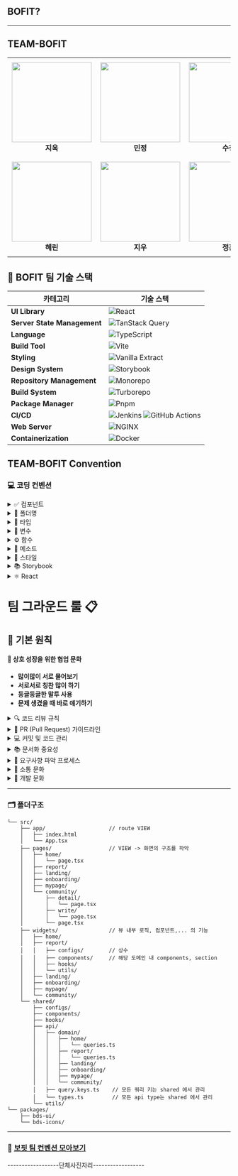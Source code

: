 ## BOFIT?

---

## TEAM-BOFIT

<table>
  <tr>
    <td align="center" style="padding:10px">
      <img src="https://github.com/user-attachments/assets/4ec0818a-af14-4f99-b375-c8f8b0010ffc" width="180"/><br/>
      <strong>지욱</strong>
    </td>
    <td align="center" style="padding:10px">
      <img src="https://github.com/user-attachments/assets/2a71e714-5c81-4006-920d-b0cd8e8e763e" width="180"/><br/>
      <strong>민정</strong>
    </td>
    <td align="center" style="padding:10px">
      <img src="https://github.com/user-attachments/assets/fd7af9db-28d2-47aa-b135-dbec20098802" width="180"/><br/>
      <strong>수정</strong>
    </td>
  </tr>
  <tr>
    <td align="center" style="padding:10px">
      <img src="https://github.com/user-attachments/assets/d1de16ad-fc75-42af-8018-a7ad3e46c17a" width="180"/><br/>
      <strong>혜린</strong>
    </td>
    <td align="center" style="padding:10px">
      <img src="https://github.com/user-attachments/assets/9fc08995-2cbc-42d3-98c5-6547a49aa883" width="180"/><br/>
      <strong>지우</strong>
    </td>
    <td align="center" style="padding:10px">
      <img src="https://github.com/user-attachments/assets/fd685533-3eda-4f9a-b870-07d0a8238bba" width="180"/><br/>
      <strong>정훈</strong>
    </td>
  </tr>
</table>

## 🚀 BOFIT 팀 기술 스택

| 카테고리                    | 기술 스택                                                                                                                                                                                                                               |
| --------------------------- | --------------------------------------------------------------------------------------------------------------------------------------------------------------------------------------------------------------------------------------- |
| **UI Library**              | ![React](https://img.shields.io/badge/React-61DAFB?logo=react&logoColor=white&style=for-the-badge)                                                                                                                                      |
| **Server State Management** | ![TanStack Query](https://img.shields.io/badge/TanStack%20Query-FF4154?logo=reactquery&logoColor=white&style=for-the-badge)                                                                                                             |
| **Language**                | ![TypeScript](https://img.shields.io/badge/TypeScript-3178C6?logo=typescript&logoColor=white&style=for-the-badge)                                                                                                                       |
| **Build Tool**              | ![Vite](https://img.shields.io/badge/Vite-646CFF?logo=vite&logoColor=white&style=for-the-badge)                                                                                                                                         |
| **Styling**                 | ![Vanilla Extract](https://img.shields.io/badge/Vanilla%20Extract-DD8A42?style=for-the-badge)                                                                                                                                           |
| **Design System**           | ![Storybook](https://img.shields.io/badge/Storybook-FF4785?logo=storybook&logoColor=white&style=for-the-badge)                                                                                                                          |
| **Repository Management**   | ![Monorepo](https://img.shields.io/badge/Monorepo-000000?style=for-the-badge)                                                                                                                                                           |
| **Build System**            | ![Turborepo](https://img.shields.io/badge/Turborepo-EC4A3F?style=for-the-badge)                                                                                                                                                         |
| **Package Manager**         | ![Pnpm](https://img.shields.io/badge/Pnpm-F69220?logo=pnpm&logoColor=white&style=for-the-badge)                                                                                                                                         |
| **CI/CD**                   | ![Jenkins](https://img.shields.io/badge/Jenkins-D24939?logo=jenkins&logoColor=white&style=for-the-badge) ![GitHub Actions](https://img.shields.io/badge/GitHub%20Actions-2088FF?logo=githubactions&logoColor=white&style=for-the-badge) |
| **Web Server**              | ![NGINX](https://img.shields.io/badge/NGINX-009639?logo=nginx&logoColor=white&style=for-the-badge)                                                                                                                                      |
| **Containerization**        | ![Docker](https://img.shields.io/badge/Docker-2496ED?logo=docker&logoColor=white&style=for-the-badge)                                                                                                                                   |

## TEAM-BOFIT Convention

### 💻 코딩 컨벤션

<details>
<summary>✅ 컴포넌트</summary>

> 💡 **컴포넌트 작성 시 핵심 원칙**
> 재사용 가능하고 명확한 구조로 설계하며, 비즈니스 로직과 디자인 시스템을 분리합니다.

#### 📋 네이밍 규칙

- **Interface**: 반드시 `Props` 접미사 사용
  - ✅ `CardProps`, `ChipProps`
  - ❌ `Card`, `ChipInterface`

#### 🏗️ 구조화 원칙

- **Fragment 사용**: 의미 없는 `<div>` 지양, 컴포넌트 최상단은 `Fragment` (`<>...</>`) 사용

```tsx
const InfoText = () => {
  return (
    <>
      <h1>Welcome!</h1>
      <p>This is our new page, we're glad you're here!</p>
    </>
  );
};
```

- **Self-closing**: Children이 불필요할 때는 `<Component />` 사용
- **Headless UI**: 디자인 시스템 컴포넌트는 비즈니스 로직 최소화
- **도메인 분리**: 특정 도메인 의존 컴포넌트는 디자인 시스템이 아닌 client 내부에 작성

</details>

<details>
<summary>📁 폴더명</summary>

> 🎯 **일관된 폴더 구조로 프로젝트 관리**

| 규칙            | 설명                        | 예시                      |
| --------------- | --------------------------- | ------------------------- |
| **소문자 시작** | 모든 폴더명은 소문자로 시작 | `components`, `utils`     |
| **복수형**      | 항상 복수형으로 s 붙이기    | `pages`, `hooks`          |
| **케밥 케이스** | 단어 연결 시 하이픈 사용    | `user-pages`, `api-utils` |

</details>

<details>
<summary>📝 타입</summary>

> 🔧 **TypeScript 타입 정의 가이드**

#### 🎯 선택 기준

| 타입          | 사용 시기   | 특징                      |
| ------------- | ----------- | ------------------------- |
| **interface** | 기본 권장   | 병합 가능, 확장성 좋음    |
| **type**      | 특수한 경우 | 유니언, 튜플, 리터럴 타입 |

```tsx
// ✅ 권장: interface 사용
interface UserProps {
  name: string;
  age: number;
}

// ✅ 특수한 경우: type 사용
type Status = 'loading' | 'success' | 'error';
type Position = [number, number];
```

</details>

<details>
<summary>🔑 변수</summary>

> 📌 **명확하고 일관된 변수 선언**

#### 🚫 금지 사항

- **var 사용 금지**: `const` → `let` 순서로 선언
- **문자열 연결 금지**: `+` 대신 템플릿 리터럴 사용

#### ✅ 네이밍 규칙

| 타입          | 규칙                         | 예시                    |
| ------------- | ---------------------------- | ----------------------- |
| **상수**      | 대문자 스네이크 케이스       | `API_KEY`, `MAX_COUNT`  |
| **Boolean**   | `is` 접두사                  | `isActive`, `isLoading` |
| **일반 변수** | 의미 명확한 이름 (길어도 OK) | `userProfileData`       |

#### 🔑 Key 사용 규칙

- **정적 리스트**: index 사용 가능
- **동적 리스트**: 고유한 id 사용 필수
- **랜덤 값**: key로 사용 금지

</details>

<details>
<summary>⚙️ 함수</summary>

> 🎯 **명확한 함수 네이밍과 구조**

#### 📋 네이밍 패턴

| 접두사        | 용도          | 예시                      |
| ------------- | ------------- | ------------------------- |
| **get**       | 값 반환       | `getUserData`             |
| **create**    | 새 값 생성    | `createUser`              |
| **check**     | 로직 검증     | `checkValidation`         |
| **convert**   | 변환          | `convertToString`         |
| **add/minus** | 연산          | `addToCart`, `minusCount` |
| **filter**    | 배열 필터링   | `filterActiveUsers`       |
| **handle**    | 이벤트 핸들러 | `handleSubmitClick`       |

#### 🏗️ 구조 규칙

- **함수 형태**: 동사+명사 조합
- **이벤트 핸들러**: `handle` 접두사 필수
  - 예: `handleResetClick`, `handleSubmitClick`
- **유틸 함수**: 반환값 기준 네이밍 (ex. `hasEmail`)
- **재사용**: 2개 이상 도메인에서 사용 시 utils 폴더로 이동
- **선언 방식**: 화살표 함수 사용

</details>

<details>
<summary>🧩 메소드</summary>

> 🔄 **효율적인 데이터 처리 방법**

#### 📊 배열 처리

```tsx
// ✅ 스프레드 연산자 사용
const copies = [...originals];

// ✅ 함수형 메소드 사용 (for 대신)
items.forEach((item) => processItem(item));
items.map((item) => transformItem(item));
```

#### 🎯 구조 분해 할당 적극 활용

```tsx
interface VoteAllInfoProps {
  date: number;
  time: string;
}

interface UserDataProps {
  userName: string;
  userBirth: string;
}

// Props 구조 분해
const MonthVoting = ({ date, time }: VoteAllInfoProps) => {
  // 컴포넌트 로직
};

// 함수 매개변수 구조 분해
function checkIsUser({ userName, userBirth }: UserDataProps) {
  // 검증 로직
}
```

</details>

<details>
<summary>🎨 스타일</summary>

> 🏗️ **의미 있는 HTML 구조**

#### 📋 핵심 원칙

| 원칙                 | 설명                        | 예시                               |
| -------------------- | --------------------------- | ---------------------------------- |
| **시맨틱 태그**      | 의미에 맞는 태그 사용       | `<header>`, `<nav>`, `<main>`      |
| **div 지양**         | 의미 없는 div 사용 금지     | `<section>`, `<article>` 활용      |
| **Container 네이밍** | Wrapper 필요 시 명확한 이름 | `UserContainer`, `LayoutContainer` |

📖 **참고 자료**: [MDN HTML 시맨틱 태그 가이드](https://developer.mozilla.org/ko/docs/Web/HTML/Element)

</details>

<details>
<summary>📚 Storybook</summary>

> 📖 **컴포넌트 문서화 가이드**

#### 🎯 문서화 원칙

- **Interface 설명**: 모든 Props에 대한 명확한 설명 포함
- **사용 예시**: 다양한 시나리오별 Story 작성
- **시각적 테스트**: 컴포넌트의 모든 상태 검증

#### 📋 Story 구조 예시

```tsx
import type { Meta, StoryObj } from '@storybook/react';
import Box from './Box';

const meta: Meta<typeof Box> = {
  title: 'Common/Box',
  component: Box,
  parameters: {
    layout: 'centered',
    componentSubtitle: '📦 박스 컴포넌트',
    docs: {
      description: {
        component: `
Box 컴포넌트는 제목과 버튼이 포함된 컨테이너입니다.

**Props 설명:**
- \`title\`: 박스 상단 제목
- \`showMore\`: 버튼 노출 여부  
- \`showMoreText\`: 버튼 텍스트
- \`path\`: 클릭 시 이동 경로
- \`children\`: 콘텐츠 영역
        `,
      },
    },
  },
  decorators: [
    (Story) => (
      <div style={{ width: '375px', border: '1px solid #ccc' }}>
        <Story />
      </div>
    ),
  ],
  tags: ['autodocs'],
};

export default meta;
type Story = StoryObj<typeof Box>;

// 🎯 기본 사용 예시
export const Default: Story = {
  args: {
    title: '박스 제목',
    children: <p>콘텐츠 영역입니다.</p>,
  },
};

// 🔗 더보기 버튼 예시
export const WithButtonLabel: Story = {
  name: '더보기 버튼',
  args: {
    showMore: true,
    showMoreText: '더보기',
    path: '/more',
    children: <p>더보기 버튼이 있는 콘텐츠</p>,
  },
};

// 📋 전체보기 버튼 예시
export const WithAllButton: Story = {
  name: '전체보기 버튼',
  args: {
    showMore: true,
    showMoreText: '전체보기',
    path: '/all',
    children: <p>전체보기 콘텐츠</p>,
  },
};
```

</details>

<details>
<summary>⚛️ React</summary>

> 🏗️ **React 패턴 및 네이밍 규칙**

#### 📋 컴포넌트 패턴

| 패턴              | 규칙             | 예시                          |
| ----------------- | ---------------- | ----------------------------- |
| **고차 컴포넌트** | `with` 접두사    | `withAuth`, `withLoading`     |
| **Context**       | `Context` 접미사 | `UserContext`, `ThemeContext` |
| **Custom Hook**   | `use` 접두사     | `useAuth`, `useLocalStorage`  |

#### 🎯 타입 Import 규칙

```tsx
// ✅ 권장: 개별 import
import { ReactNode, FC } from 'react';

// ❌ 비권장: 네임스페이스 import
import React from 'react';
const node: React.ReactNode = <div />;
```

#### 🔧 컴포넌트 선언 방식

```tsx
// ✅ 권장: 화살표 함수 + 타입 정의
interface ButtonProps {
  text: string;
  onClick: () => void;
}

const Button: FC<ButtonProps> = ({ text, onClick }) => {
  return <button onClick={onClick}>{text}</button>;
};
```

</details>

# 팀 그라운드 룰 📋

## 🌟 기본 원칙

#### 🤝 상호 성장을 위한 협업 문화

- **많이많이 서로 물어보기**
- **서로서로 칭찬 많이 하기**
- **둥글둥글한 말투 사용**
- **문제 생겼을 때 바로 얘기하기**

</details>

<details>
<summary>🔍 코드 리뷰 규칙</summary>

> 🎯 **품질 높은 코드를 위한 리뷰 문화**
> 매일 아침 코드 리뷰를 통해 서로의 코드를 학습하고 개선점을 찾아갑니다.

#### 🕘 코드 리뷰 일정

- **매일 아침 코드 리뷰 후 작업 시작**
- **2명 이상의 리뷰어** 승인 후 머지
- 코드 리뷰에 충분한 시간 할애하기

#### 📊 코드 리뷰 기준

- **근거 있는 피드백을 위해 의견 제시 시 레퍼런스 첨부**
- **작은 컨벤션은 정적 분석도구를 활용하여 강제하고,리뷰어는 코드의 품질과 비즈니스 로직에만 집중합니다**
- **비판이나 제안을 활발히 하자**
- **칭찬도 적극적으로**

</details>

<details>
<summary>📝 PR (Pull Request) 가이드라인</summary>

> 📖 **명확한 문서화를 통한 효율적인 협업**
> PR은 단순한 코드 제출이 아닌, 고민과 해결 과정을 공유하는 소통의 도구입니다.

#### 🎯 PR 작성 원칙

- **리뷰 퀄리티를 위해 PR은 작게, 문서는 크게**
- **PR 작성자는 작업에 대한 설명을 명확히 남기기**

#### 📋 PR 작성 필수 내용

1. **변경사항의 맥락과 배경**
   - 어떤 문제를 해결하고자 했는지
   - 왜 이런 방식으로 접근했는지

2. **고민의 흔적**
   - 작은 작업이라도 고민한 부분 상세히 기록
   - 대안들을 검토했다면 왜 현재 방식을 선택했는지

3. **해결 과정**
   - 문제 해결을 위한 단계별 접근법
   - 시도했던 다른 방법들과 결과

4. **Trade-off 분석**
   - 현재 해결책의 장단점
   - 향후 개선 가능한 부분

5. **QA 체크리스트**
   - 기획 요구사항 명세서의 모든 항목 체크
   - 각 요구사항별 구현 완료 여부 확인

#### 🔖 PR 템플릿 활용

- 기획자 요구사항 명세서를 PR에 복사 붙여넣기
- 체크박스 형태로 모든 요구사항 검증
- QA 최소화를 위한 자체 검증 완료

</details>

<details>
<summary>💻 커밋 및 코드 관리</summary>

> 🔧 **체계적인 버전 관리와 코드 품질 유지**
> 일관된 커밋 메시지와 의미있는 코드 구조를 통해 프로젝트의 가독성을 높입니다.

#### 📝 커밋 규칙

- **커밋 메시지 컨벤션 통일 (lefthooks 활용)**
- **커밋은 하나의 의미있는 변경사항 별로 최대한 작은 단위로**
- **컨벤션 잘 지키기**

#### 💬 코드 주석 활용

- **// @TODO** 형태로 향후 개선 사항 기록
- **노티하고 싶은 부분에 주석 적극 활용**
- **코드의 의도와 맥락을 명확히 전달**

</details>

<details>
<summary>📚 문서화 중요성</summary>

> 📖 **지식 축적과 성장을 위한 문서화**
> 문서화는 개인의 성장과 팀의 지식 공유에 큰 도움이 됩니다.

#### 🎯 문서화 목표

- **개인 성장에 도움**
- **팀 지식 공유**

#### 📋 문서화 방법

- **막히는 부분이나 문제 발생 시 즉시 노션에 기록**
- **해결 과정과 결과까지 상세히 문서화**
- **정기적인 문서 업데이트와 공유**

</details>

<details>
<summary>🎯 요구사항 파악 프로세스</summary>

> 🔍 **명확한 요구사항 파악을 통한 효율적인 개발**
> 요구사항 파악은 협업의 시작점이자 개발자가 빠르게 성장할 수 있는 핵심 역량입니다.

#### 🎨 요구사항 파악의 중요성

개발은 **TO-BE**와 **AS-IS**의 차이(**diff**)를 구현하는 것입니다.

- **TO-BE**: 기획자/디자이너가 기대하는 결과물
- **AS-IS**: 현재 코드의 상태
- **diff**: 개발해야 할 범위 = TO-BE - AS-IS

#### 🔄 요구사항 파악 루틴

1. **TO-BE 파악**
   - 기획자에게 정책 상세 요청
   - 디자이너에게 시안 꼼꼼히 검토

2. **AS-IS 파악**
   - 현재 코드에서 수정 필요 부분 확인
   - 기존 구조와 로직 이해

3. **diff 계산**
   - 필요한 변경사항 정리 (API, UI 등)
   - 서버 개발자, 디자이너와 협의

4. **공유**
   - 정리한 요구사항을 팀원과 공유
   - 피드백 받아 이해도 맞추기

#### 💡 실용적인 요구사항 파악 팁

- **페이지 단위로 파악하기**
- **페이지별 API 변경사항 파악**
- **작업 계획 초안 작성 후 팀원 리뷰**
- **도메인 지식 익히기**

</details>

<details>
<summary>🤝 소통 문화</summary>

#### 🙋 질문과 답변

- **편하게 질문하기**
- **개발 시 질문 및 답변 활발히 하기**
- **내 힘으로 할 수 있는 건 최대한 해보되, 막히면 바로 질문**

#### 🔄 파트 간 소통

- **파트 간, 파트 내 소통 활발히 하기**
- **조금이라도 모르는 거나 이해가지 않는 사안이 생기면 바로바로 말하기**
- **문제 상황 공유를 통한 빠른 해결**

</details>

<details>
<summary>🚀 개발 문화</summary>

#### ⏰ 시간 관리와 효율성

- **PR 작성 시간도 개발 리소스로 인식**
- **코드 리뷰에 충분한 시간 할애**
- **요구사항 파악을 통한 시간 절약**

</details>

---

### 🗂️ 폴더구조

```
└── src/
    ├── app/                    // route VIEW
    │   ├── index.html
    │   └── App.tsx
    ├── pages/                  // VIEW -> 화면의 구조를 파악
    │   ├── home/
    │   │   └── page.tsx
    │   ├── report/
    │   ├── landing/
    │   ├── onboarding/
    │   ├── mypage/
    │   └── community/
    │       ├── detail/
    │       │   └── page.tsx
    │       ├── write/
    │       │   └── page.tsx
    │       └── page.tsx
    ├── widgets/                // 뷰 내부 로직, 컴포넌트,... 의 기능
    │   ├── home/
    │   ├── report/
    │   │   ├── configs/        // 상수
    │   │   ├── components/     // 해당 도메인 내 components, section
    │   │   ├── hooks/
    │   │   └── utils/
    │   ├── landing/
    │   ├── onboarding/
    │   ├── mypage/
    │   └── community/
    └── shared/
        ├── configs/
        ├── components/
        ├── hooks/
        ├── api/
        │   ├── domain/
        │   │   ├── home/
        │   │   │   └── queries.ts
        │   │   ├── report/
        │   │   │   └── queries.ts
        │   │   ├── landing/
        │   │   ├── onboarding/
        │   │   ├── mypage/
        │   │   └── community/
        │   ├── query.keys.ts    // 모든 쿼리 키는 shared 에서 관리
        │   └── types.ts         // 모든 api type는 shared 에서 관리
        └── utils/
└── packages/
    ├── bds-ui/
    └── bds-icons/
```

---

### 🎱 [보핏 팀 컨벤션 모아보기]()

------------------단체사진자리------------------

